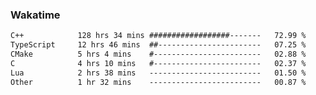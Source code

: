 ### Wakatime
<!--START_SECTION:waka-->

```txt
C++            128 hrs 34 mins ##################-------   72.99 %
TypeScript     12 hrs 46 mins  ##-----------------------   07.25 %
CMake          5 hrs 4 mins    #------------------------   02.88 %
C              4 hrs 10 mins   #------------------------   02.37 %
Lua            2 hrs 38 mins   -------------------------   01.50 %
Other          1 hr 32 mins    -------------------------   00.87 %
```

<!--END_SECTION:waka-->
